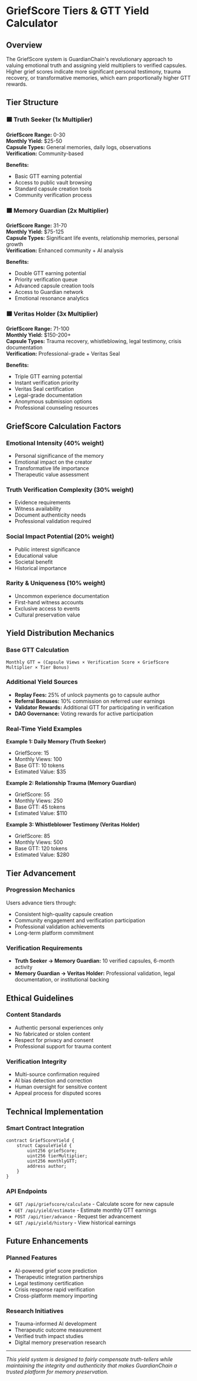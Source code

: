 # GriefScore Tiers & GTT Yield Calculator

## Overview

The GriefScore system is GuardianChain's revolutionary approach to valuing emotional truth and assigning yield multipliers to verified capsules. Higher grief scores indicate more significant personal testimony, trauma recovery, or transformative memories, which earn proportionally higher GTT rewards.

## Tier Structure

### 🟦 Truth Seeker (1x Multiplier)

**GriefScore Range:** 0-30  
**Monthly Yield:** $25-50  
**Capsule Types:** General memories, daily logs, observations  
**Verification:** Community-based

**Benefits:**

- Basic GTT earning potential
- Access to public vault browsing
- Standard capsule creation tools
- Community verification process

### 🟩 Memory Guardian (2x Multiplier)

**GriefScore Range:** 31-70  
**Monthly Yield:** $75-125  
**Capsule Types:** Significant life events, relationship memories, personal growth  
**Verification:** Enhanced community + AI analysis

**Benefits:**

- Double GTT earning potential
- Priority verification queue
- Advanced capsule creation tools
- Access to Guardian network
- Emotional resonance analytics

### 🟪 Veritas Holder (3x Multiplier)

**GriefScore Range:** 71-100  
**Monthly Yield:** $150-200+  
**Capsule Types:** Trauma recovery, whistleblowing, legal testimony, crisis documentation  
**Verification:** Professional-grade + Veritas Seal

**Benefits:**

- Triple GTT earning potential
- Instant verification priority
- Veritas Seal certification
- Legal-grade documentation
- Anonymous submission options
- Professional counseling resources

## GriefScore Calculation Factors

### Emotional Intensity (40% weight)

- Personal significance of the memory
- Emotional impact on the creator
- Transformative life importance
- Therapeutic value assessment

### Truth Verification Complexity (30% weight)

- Evidence requirements
- Witness availability
- Document authenticity needs
- Professional validation required

### Social Impact Potential (20% weight)

- Public interest significance
- Educational value
- Societal benefit
- Historical importance

### Rarity & Uniqueness (10% weight)

- Uncommon experience documentation
- First-hand witness accounts
- Exclusive access to events
- Cultural preservation value

## Yield Distribution Mechanics

### Base GTT Calculation

```
Monthly GTT = (Capsule Views × Verification Score × GriefScore Multiplier × Tier Bonus)
```

### Additional Yield Sources

- **Replay Fees:** 25% of unlock payments go to capsule author
- **Referral Bonuses:** 10% commission on referred user earnings
- **Validator Rewards:** Additional GTT for participating in verification
- **DAO Governance:** Voting rewards for active participation

### Real-Time Yield Examples

**Example 1: Daily Memory (Truth Seeker)**

- GriefScore: 15
- Monthly Views: 100
- Base GTT: 10 tokens
- Estimated Value: $35

**Example 2: Relationship Trauma (Memory Guardian)**

- GriefScore: 55
- Monthly Views: 250
- Base GTT: 45 tokens
- Estimated Value: $110

**Example 3: Whistleblower Testimony (Veritas Holder)**

- GriefScore: 85
- Monthly Views: 500
- Base GTT: 120 tokens
- Estimated Value: $280

## Tier Advancement

### Progression Mechanics

Users advance tiers through:

- Consistent high-quality capsule creation
- Community engagement and verification participation
- Professional validation achievements
- Long-term platform commitment

### Verification Requirements

- **Truth Seeker → Memory Guardian:** 10 verified capsules, 6-month activity
- **Memory Guardian → Veritas Holder:** Professional validation, legal documentation, or institutional backing

## Ethical Guidelines

### Content Standards

- Authentic personal experiences only
- No fabricated or stolen content
- Respect for privacy and consent
- Professional support for trauma content

### Verification Integrity

- Multi-source confirmation required
- AI bias detection and correction
- Human oversight for sensitive content
- Appeal process for disputed scores

## Technical Implementation

### Smart Contract Integration

```solidity
contract GriefScoreYield {
    struct CapsuleYield {
        uint256 griefScore;
        uint256 tierMultiplier;
        uint256 monthlyGTT;
        address author;
    }
}
```

### API Endpoints

- `GET /api/griefscore/calculate` - Calculate score for new capsule
- `GET /api/yield/estimate` - Estimate monthly GTT earnings
- `POST /api/tier/advance` - Request tier advancement
- `GET /api/yield/history` - View historical earnings

## Future Enhancements

### Planned Features

- AI-powered grief score prediction
- Therapeutic integration partnerships
- Legal testimony certification
- Crisis response rapid verification
- Cross-platform memory importing

### Research Initiatives

- Trauma-informed AI development
- Therapeutic outcome measurement
- Verified truth impact studies
- Digital memory preservation research

---

_This yield system is designed to fairly compensate truth-tellers while maintaining the integrity and authenticity that makes GuardianChain a trusted platform for memory preservation._
